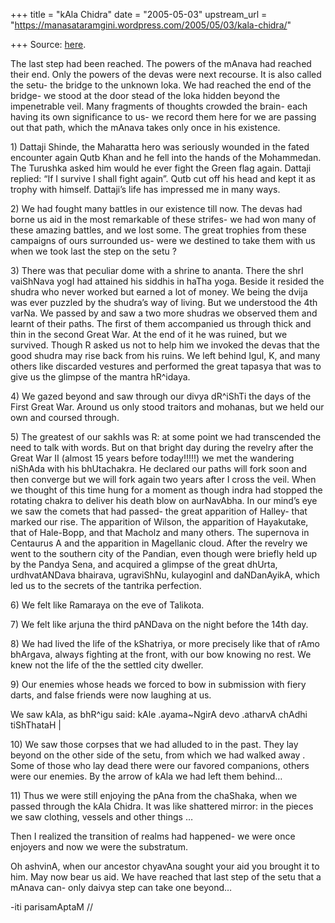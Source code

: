 +++
title = "kAla Chidra"
date = "2005-05-03"
upstream_url = "https://manasataramgini.wordpress.com/2005/05/03/kala-chidra/"

+++
Source: [here](https://manasataramgini.wordpress.com/2005/05/03/kala-chidra/).

The last step had been reached. The powers of the mAnava had reached their end. Only the powers of the devas were next recourse. It is also called the setu- the bridge to the unknown loka. We had reached the end of the bridge- we stood at the door stead of the loka hidden beyond the impenetrable veil. Many fragments of thoughts crowded the brain- each having its own significance to us- we record them here for we are passing out that path, which the mAnava takes only once in his existence.

1\) Dattaji Shinde, the Maharatta hero was seriously wounded in the fated encounter again Qutb Khan and he fell into the hands of the Mohammedan. The Turushka asked him would he ever fight the Green flag again. Dattaji replied: “If I survive I shall fight again”. Qutb cut off his head and kept it as trophy with himself. Dattaji’s life has impressed me in many ways.

2\) We had fought many battles in our existence till now. The devas had borne us aid in the most remarkable of these strifes- we had won many of these amazing battles, and we lost some. The great trophies from these campaigns of ours surrounded us- were we destined to take them with us when we took last the step on the setu ?

3\) There was that peculiar dome with a shrine to ananta. There the shrI vaiShNava yogI had attained his siddhis in haTha yoga. Beside it resided the shudra who never worked but earned a lot of money. We being the dvija was ever puzzled by the shudra’s way of living. But we understood the 4th varNa. We passed by and saw a two more shudras we observed them and learnt of their paths. The first of them accompanied us through thick and thin in the second Great War. At the end of it he was ruined, but we survived. Though R asked us not to help him we invoked the devas that the good shudra may rise back from his ruins. We left behind Igul, K, and many others like discarded vestures and performed the great tapasya that was to give us the glimpse of the mantra hR^idaya.

4\) We gazed beyond and saw through our divya dR^iShTi the days of the First Great War. Around us only stood traitors and mohanas, but we held our own and coursed through.

5\) The greatest of our sakhIs was R: at some point we had transcended the need to talk with words. But on that bright day during the revelry after the Great War II (almost 15 years before today!!!!!) we met the wandering niShAda with his bhUtachakra. He declared our paths will fork soon and then converge but we will fork again two years after I cross the veil. When we thought of this time hung for a moment as though indra had stopped the rotating chakra to deliver his death blow on aurNavAbha. In our mind’s eye we saw the comets that had passed- the great apparition of Halley- that marked our rise. The apparition of Wilson, the apparition of Hayakutake, that of Hale-Bopp, and that Macholz and many others. The supernova in Centaurus A and the apparition in Magellanic cloud. After the revelry we went to the southern city of the Pandian, even though were briefly held up by the Pandya Sena, and acquired a glimpse of the great dhUrta, urdhvatANDava bhairava, ugraviShNu, kulayoginI and daNDanAyikA, which led us to the secrets of the tantrika perfection.

6\) We felt like Ramaraya on the eve of Talikota.

7\) We felt like arjuna the third pANDava on the night before the 14th day.

8\) We had lived the life of the kShatriya, or more precisely like that of rAmo bhArgava, always fighting at the front, with our bow knowing no rest. We knew not the life of the the settled city dweller.

9\) Our enemies whose heads we forced to bow in submission with fiery darts, and false friends were now laughing at us.

We saw kAla, as bhR^igu said: kAle .ayama\~NgirA devo .atharvA chAdhi tiShThataH \|

10\) We saw those corpses that we had alluded to in the past. They lay beyond on the other side of the setu, from which we had walked away . Some of those who lay dead there were our favored companions, others were our enemies. By the arrow of kAla we had left them behind…

11\) Thus we were still enjoying the pAna from the chaShaka, when we passed through the kAla Chidra. It was like shattered mirror: in the pieces we saw clothing, vessels and other things …

Then I realized the transition of realms had happened- we were once enjoyers and now we were the substratum.

Oh ashvinA, when our ancestor chyavAna sought your aid you brought it to him. May now bear us aid. We have reached that last step of the setu that a mAnava can- only daivya step can take one beyond…

-iti parisamAptaM //

